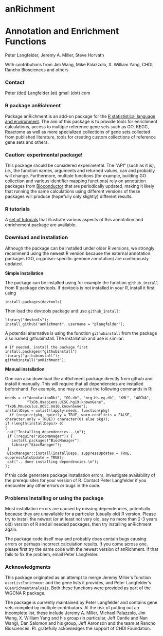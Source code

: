 
# anRichment
# Annotation and Enrichment Functions 

Peter Langfelder, Jeremy A. Miller, Steve Horvath 

With contributions from Jim Wang, Mike Palazzolo, X. William Yang, CHDI, Rancho
Biosciences and others

### Contact
Peter (dot) Langfelder (at) gmail (dot) com


### R package anRichment 

Package anRichment is an add-on package for the [R statististical language and 
environment](https://www.r-project.org). The aim of this package is to provide tools for
enrichment calculations, access to multiple reference gene sets such as GO, KEGG, Reactome as well as
more specialized collections of gene sets collected from published literature, tools for creating
custom collections of reference gene sets and others.

### Caution: experimental package!

This package should be considered experimental. The "API" (such as it is), i.e., the function names,
arguments and returned values, can and probably will change. Furthermore, multiple functions (for example, building GO
collection and various identifier mapping functions) rely on annotation packages from
[Bioconductor](https://www.bioconductor.org) that are periodically updated, making it likely that running the same
calculations using different versions of these packages will produce (hopefully only slightly) different results.

### R tutorials

A [set of tutorials](Tutorials/index.html)
that illustrate various aspects of this annotation and enrichement package are available.

### Download and installation

Although the package can be installed under older R versions,
we strongly recommend using the newest R
version because the external annotation packages (GO, organism-specific genome annotation) are continuously updated.

__Simple installation__

The package can be installed using for example the function `github_install` from R package devtools. If devtools is not
installed in your R, install it first using 

    install.packages(devtools)

Then load the devtools package and use `github_install`:

    library("devtools");
    install_github("anRichment", username = "plangfelder");

A potential alternative is using the function `githubinstall` from the package also named githubinstall. The installation
and use is similar:

    # If needed, install the package first
    install.packages("githubinstall")
    library("githubinstall");
    githubinstall("anRichment");


__Manual installation__

One can also download the anRichment package directly from github and install it manually. This will require that all
dependencies are installed beforehand. For example, one may execute the following commands in R:


    needs = c("AnnotationDbi", "GO.db", "org.Hs.eg.db", "XML", "WGCNA",
              "TxDb.Hsapiens.UCSC.hg19.knownGene", "TxDb.Mmusculus.UCSC.mm10.knownGene");
    installDeps = unlist(lapply(needs, function(pkg)
      if (require(pkg, quietly = TRUE, warn.conflicts = FALSE, character.only = TRUE)) character(0) else pkg));
    if (length(installDeps)> 0)
    {
     cat("Installing dependencies...\n");
     if (!require("BiocManager")) {
       install.packages("BiocManager")
       library("BiocManager");
     }
     BiocManager::install(installDeps, suppressUpdates = TRUE, suppressAutoUpdate = TRUE);
     cat(".. done installing dependencies.\n");
    };


If this code generates package installation errors, investigate availability of the prerequisites for your version of R.
Contact Peter Langfelder if you encounter any other errors or bugs in the code.


### Problems installing or using the package

Most installation errors are caused by missing dependencies, potentially because they are unavailable for a particular
(usually old) R version. Please try to install the newest (or at least not very old, say no more than 2-3 years old)
version of R and all needed packages, then try installing anRichment again.

The package code itself may and probably does contain bugs causing errors or perhaps incorrect calculation results. If you
come across one, please first try the same code with the newest version of anRichment. If that fails to fix the problem, 
email Peter Langfelder. 

### Acknowledgments

This package originated as an attempt to merge Jeremy Miller's function `userListEnrichment` and the gene
lists it provides, and Peter Langfelder's `GOenrichmentAnalysis`. Both these functions were provided as part
of the WGCNA R package.

The package is currently maintained by Peter Langfelder and contains gene sets compiled by multiple
contributors. At the risk of putting out an incomplete list, these include Jeremy A. Miller, Michael
Palazzolo, Jim Wang, X. William Yang and his group (in particular, Jeff Cantle and Nan Wang),
Dan Salomon and his group, Jeff Aaronson and the team at Rancho Biosciences. PL
gratefully ackowledges the support of CHDI Foundation.


